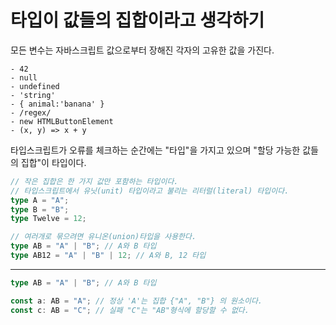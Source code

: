 # 타입이 값들의 집합이라고 생각하기

모든 변수는 자바스크립트 값으로부터 장해진 각자의 고유한 값을 가진다.

```
- 42
- null
- undefined
- 'string'
- { animal:'banana' }
- /regex/
- new HTMLButtonElement
- (x, y) => x + y
```

타입스크립트가 오류를 체크하는 순간에는 "타입"을 가지고 있으며
"할당 가능한 값들의 집합"이 타입이다.

```ts
// 작은 집합은 한 가지 값만 포함하는 타입이다.
// 타입스크립트에서 유닛(unit) 타입이라고 불리는 리터럴(literal) 타입이다.
type A = "A";
type B = "B";
type Twelve = 12;

// 여러개로 묶으려면 유니온(union)타입을 사용한다.
type AB = "A" | "B"; // A와 B 타입
type AB12 = "A" | "B" | 12; // A와 B, 12 타입
```

---

```ts
type AB = "A" | "B"; // A와 B 타입

const a: AB = "A"; // 정상 'A'는 집합 {"A", "B"} 의 원소이다.
const c: AB = "C"; // 실패 "C"는 "AB"형식에 할당할 수 없다.
```

